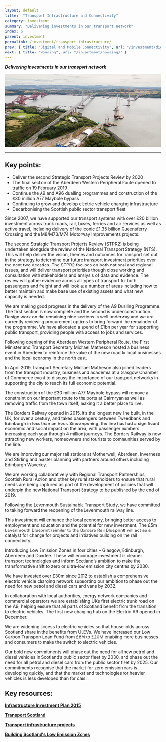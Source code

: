 ```yaml
---
layout: default
title:  "Transport Infrastructure and Connectivity"
category: investment
summary: "Delivering investments in our transport network"
index: 5
parent: investment
permalink: /investment/transport-infrastructure/
prev: { title: "Digital and Mobile Connectivity", url: "/investment/digital-mobile-connectivity/" }
next: { title: "Housing", url: "/investment/housing/" }
---
```

***Delivering investments in our transport network***

![A photograph of the Queensferry Crossing when under construction](/assets/images/pageimages/Investment.9.jpg)

---
## Key points:

- Deliver the second Strategic Transport Projects Review by 2020
- The final section of the Aberdeen Western Peripheral Route opened to traffic on 19 February 2019
- Continue the A9 and A96 dualling programmes and construction of the £30 million A77 Maybole bypass
- Continuing to grow and develop electric vehicle charging infrastructure
- Decarbonising the Scottish public sector transport fleet


Since 2007, we have supported our transport systems with over £20 billion investment across trunk roads, rail, buses, ferries and air services as well as active travel, including delivery of the iconic £1.35 billion Queensferry Crossing and the M8/M73/M74 Motorway Improvements projects.  

The second Strategic Transport Projects Review (STPR2) is being undertaken alongside the review of the National Transport Strategy (NTS). This will help deliver the vision, themes and outcomes for transport set out in the strategy to determine our future transport investment priorities over the next two decades. The STPR2 focuses on both national and regional issues, and will deliver transport priorities though close working and consultation with stakeholders and analysis of data and evidence. The review will gather evidence across all types of transport for both passengers and freight and will look at a number of areas including how to better maintain and make base use of existing assets and what new capacity is needed.  

We are making good progress in the delivery of the A9 Dualling Programme. The first section is now complete and the second is under construction.  Design work on the remaining nine sections is well underway and we are currently reviewing procurement options to bring forward the remainder of the programme. We have allocated a spend of £1bn per year for supporting public transport, providing people with access to jobs and services.  

Following opening of the Aberdeen Western Peripheral Route, the First Minister and Transport Secretary Michael Matheson hosted a business event in Aberdeen to reinforce the value of the new road to local businesses and the local economy in the north east.  

In April 2019 Transport Secretary Michael Matheson also joined leaders from the transport industry, business and academia at a Glasgow Chamber of Commerce event to discuss the importance of our transport networks in supporting the city to reach its full economic potential.  

The construction of the £30 million A77 Maybole bypass will remove a constraint on our important route to the ports at Cairnryan as well as removing traffic from the town itself, making it a better place to live.  

The Borders Railway opened in 2015. It’s the longest new line built, in the UK, for over a century, and takes passengers between Tweedbank and Edinburgh in less than an hour. Since opening, the line has had a significant economic and social impact on the area, with passenger numbers increasing each year through 4 million journeys. The Borders Railway is now attracting new workers, homeowners and tourists to communities served by the line.  

We are improving our major rail stations at Motherwell, Aberdeen, Inverness and Stirling and master planning with partners around others including Edinburgh Waverley.  

We are working collaboratively with Regional Transport Partnerships, Scottish Rural Action and other key rural stakeholders to ensure that rural needs are being captured as part of the development of policies that will underpin the new National Transport Strategy to be published by the end of 2019.  

Following the Levenmouth Sustainable Transport Study, we have committed to taking forward the reopening of the Levenmouth railway line.  

This investment will enhance the local economy, bringing better access to employment and education and the potential for new investment. The £5m Levenmouth Blueprint (similar to the Borders Rail Blueprint) will act as a catalyst for change for projects and initiatives building on the rail connectivity.  

Introducing Low Emission Zones in four cities – Glasgow, Edinburgh, Aberdeen and Dundee. These will encourage investment in cleaner transport technologies and inform Scotland’s ambition to make the transformative shift to zero or ultra-low emission city centres by 2030.  

We have invested over £30m since 2012 to establish a comprehensive electric vehicle charging network supporting our ambition to phase out the need for new petrol and diesel cars and vans by 2032.  

In collaboration with local authorities, energy network companies and commercial operators we are establishing UKs first electric trunk road on the A9, helping ensure that all parts of Scotland benefit from the transition to electric vehicles. The first new charging hub on the Electric A9 opened in December.  

We are widening access to electric vehicles so that households across Scotland share in the benefits from ULEVs. We have increased our Low Carbon Transport Loan Fund from £8M to £20M enabling more businesses and consumers to make the switch to electric vehicles.  

Our bold new commitments will phase out the need for all new petrol and diesel vehicles in Scotland’s public sector fleet by 2030, and phase out the need for all petrol and diesel cars from the public sector fleet by 2025. Our commitments recognise that the market for zero emission cars is developing quickly, and that the market and technologies for heavier vehicles is less developed than for cars.  

## Key resources:

**[Infrastructure Investment Plan 2015 ](https://www.gov.scot/publications/infrastructure-investment-plan-2015/)**

**[Transport Scotland](https://www.transport.gov.scot/)**

**[Transport infrastructure projects](https://www.transport.gov.scot/projects/)**

**[Building Scotland's Low Emission Zones](https://consult.gov.scot/transport-scotland/building-scotlands-low-emission-zones/)**
